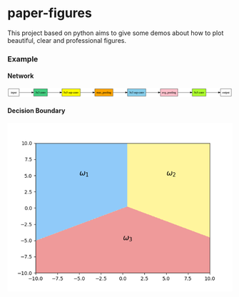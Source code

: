 # paper-figures
This project based on python aims to give some demos about how to plot 
beautiful, clear and professional figures. 

### Example
#### Network
![network](./neural_network/network.png)
#### Decision Boundary
![decision boundary](./decision_boundary/example.png) 
